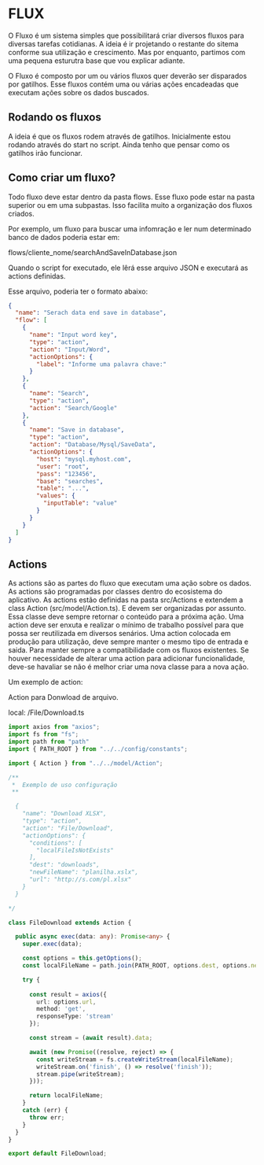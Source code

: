 # FLUX

O Fluxo é um sistema simples que possibilitará criar diversos fluxos para diversas tarefas cotidianas. A ideia é ir projetando o restante do sitema conforme sua utilização e crescimento. Mas por enquanto, partimos com uma pequena esturutra base que vou explicar adiante.

O Fluxo é composto por um ou vários fluxos quer deverão ser disparados por gatilhos. Esse fluxos contém uma ou várias ações encadeadas que executam ações sobre os dados buscados. 


## Rodando os fluxos

A ideia é que os fluxos rodem através de gatilhos. Inicialmente estou rodando através do start no script. Ainda tenho que pensar como os gatilhos irão funcionar. 


## Como criar um fluxo?

Todo fluxo deve estar dentro da pasta flows. Esse fluxo pode estar na pasta superior ou em uma subpastas. Isso facilita muito a organização dos fluxos criados. 

Por exemplo, um fluxo para buscar uma infomração e ler num determinado banco de dados poderia estar em:

flows/cliente_nome/searchAndSaveInDatabase.json

Quando o script for executado, ele lêrá esse arquivo JSON e executará as actions definidas. 

Esse arquivo, poderia ter o formato abaixo: 

```JSON
{
  "name": "Serach data end save in database",
  "flow": [
    {
      "name": "Input word key",
      "type": "action",
      "action": "Input/Word",
      "actionOptions": {
        "label": "Informe uma palavra chave:"
      }
    },
    {
      "name": "Search",
      "type": "action",
      "action": "Search/Google"
    },
    {
      "name": "Save in database",
      "type": "action",
      "action": "Database/Mysql/SaveData",
      "actionOptions": {
        "host": "mysql.myhost.com",
        "user": "root",
        "pass": "123456",
        "base": "searches",
        "table": "...",
        "values": {
          "inputTable": "value"
        }
      }
    } 
  ]
}
```

## Actions

As actions são as partes do fluxo que executam uma ação sobre os dados. As actions são programadas por classes dentro do ecosistema do aplicativo. 
As actions estão definidas na pasta src/Actions e extendem a class Action (src/model/Action.ts). E devem ser organizadas por assunto.
Essa classe deve sempre retornar o conteúdo para a próxima ação. 
Uma action deve ser enxuta e realizar o mínimo de trabalho possível para que possa ser reutilizada em diversos senários.
Uma action colocada em produção para utilização, deve sempre manter o mesmo tipo de entrada e saida. Para manter sempre a compatibilidade com os fluxos existentes. 
Se houver necessidade de alterar uma action para adicionar funcionalidade, deve-se havaliar se não é melhor criar uma nova classe para a nova ação.

Um exemplo de action: 

Action para Donwload de arquivo.

local: /File/Download.ts

```Typescript
import axios from "axios";
import fs from "fs";
import path from "path"
import { PATH_ROOT } from "../../config/constants";

import { Action } from "../../model/Action";

/**
 *  Exemplo de uso configuração
 **

  {
    "name": "Download XLSX",
    "type": "action",
    "action": "File/Download",
    "actionOptions": {
      "conditions": [
        "localFileIsNotExists"
      ],
      "dest": "downloads",
      "newFileName": "planilha.xslx",
      "url": "http://s.com/pl.xlsx"
    }
  }

*/

class FileDownload extends Action {

  public async exec(data: any): Promise<any> {
    super.exec(data);

    const options = this.getOptions();
    const localFileName = path.join(PATH_ROOT, options.dest, options.newFileName);

    try {
     
      const result = axios({
        url: options.url,
        method: 'get',
        responseType: 'stream'
      });

      const stream = (await result).data;

      await (new Promise((resolve, reject) => {
        const writeStream = fs.createWriteStream(localFileName);
        writeStream.on('finish', () => resolve('finish'));
        stream.pipe(writeStream);
      }));

      return localFileName;
    }
    catch (err) {
      throw err;
    }
  }
}

export default FileDownload;
```